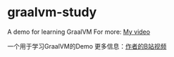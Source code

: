 # graalvm-study

A demo for learning GraalVM
For more: [My video](https://www.bilibili.com/video/BV1No4y1u7H3)





一个用于学习GraalVM的Demo
更多信息：[作者的B站视频](https://www.bilibili.com/video/BV1No4y1u7H3)